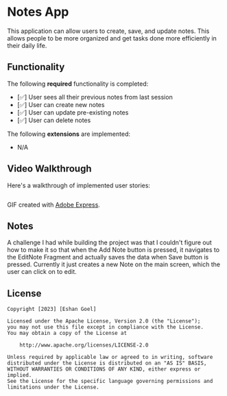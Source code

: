 # Notes App

This application can allow users to create, save, and update notes. This allows people to be more organized and get tasks done more efficiently in their daily life.

## Functionality 

The following **required** functionality is completed:

* [✅] User sees all their previous notes from last session
* [✅] User can create new notes
* [✅] User can update pre-existing notes
* [✅] User can delete notes

The following **extensions** are implemented:
* N/A

## Video Walkthrough

Here's a walkthrough of implemented user stories:

![]()

GIF created with [Adobe Express]().

## Notes

A challenge I had while building the project was that I couldn't figure out how to make it so that when the Add Note button is pressed, it navigates to the EditNote Fragment and actually saves the data when Save button is pressed. Currently it just creates a new Note on the main screen, which the user can click on to edit. 

## License

    Copyright [2023] [Eshan Goel]

    Licensed under the Apache License, Version 2.0 (the "License");
    you may not use this file except in compliance with the License.
    You may obtain a copy of the License at

        http://www.apache.org/licenses/LICENSE-2.0

    Unless required by applicable law or agreed to in writing, software
    distributed under the License is distributed on an "AS IS" BASIS,
    WITHOUT WARRANTIES OR CONDITIONS OF ANY KIND, either express or implied.
    See the License for the specific language governing permissions and
    limitations under the License.
